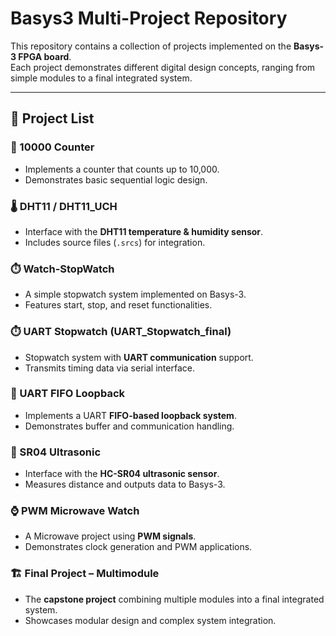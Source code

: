 # Basys3 Multi-Project Repository

This repository contains a collection of projects implemented on the **Basys-3 FPGA board**.  
Each project demonstrates different digital design concepts, ranging from simple modules to a final integrated system.  

---

## 📂 Project List

### 🔢 10000 Counter
- Implements a counter that counts up to 10,000.  
- Demonstrates basic sequential logic design.  

### 🌡️ DHT11 / DHT11_UCH
- Interface with the **DHT11 temperature & humidity sensor**.  
- Includes source files (`.srcs`) for integration.  

### ⏱️ Watch-StopWatch
- A simple stopwatch system implemented on Basys-3.  
- Features start, stop, and reset functionalities.  

### ⏱️ UART Stopwatch (UART_Stopwatch_final)
- Stopwatch system with **UART communication** support.  
- Transmits timing data via serial interface.  

### 🔄 UART FIFO Loopback
- Implements a UART **FIFO-based loopback system**.  
- Demonstrates buffer and communication handling.  

### 📡 SR04 Ultrasonic
- Interface with the **HC-SR04 ultrasonic sensor**.  
- Measures distance and outputs data to Basys-3.  

### ⌚ PWM Microwave Watch
- A Microwave project using **PWM signals**.  
- Demonstrates clock generation and PWM applications.  

### 🏗️ Final Project – Multimodule
- The **capstone project** combining multiple modules into a final integrated system.  
- Showcases modular design and complex system integration.  
